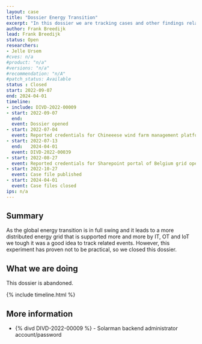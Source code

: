 ```yaml
---
layout: case
title: "Dossier Energy Transition"
excerpt: "In this dossier we are tracking cases and other findings related to the global energy transition"
author: Frank Breedijk
lead: Frank Breedijk
status: Open
researchers:
- Jelle Ursem
#cves: n/a
#product: "n/a"
#versions: "n/a"
#recommendation: "n/A"
#patch_status: Available
status : Closed
start: 2022-09-07
end: 2024-04-01
timeline:
- include: DIVD-2022-00009
- start: 2022-09-07
  end:
  event: Dossier opened
- start: 2022-07-04
  event: Reported credentials for Chineeese wind farm management platform leaked via GitHub reported to CN Cert. Passwords have been changed.
- start: 2022-07-13
  end:   2024-04-01
  event: DIVD-2022-00039
- start: 2022-08-27
  event: Reported credentials for Sharepoint portal of Belgium grid operator leaked via GitHub. Credentials where quickly invalidated and repo has removed.
- start: 2022-10-27
  event: Case file published
- start: 2024-04-01
  event: Case files closed
ips: n/a
---
```


## Summary

As the global energy transition is in full swing and it leads to a more distributed energy grid that is supported more and more by IT, OT and IoT we tough it was a good idea to track related events. However, this experiment has proven not to be practical, so we closed this dossier.

## What we are doing

This dossier is abandoned.

{% include timeline.html %}

## More information
* {% divd DIVD-2022-00009 %} - Solarman backend administrator account/password